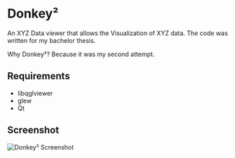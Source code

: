 Donkey²
=======

An XYZ Data viewer that allows the Visualization of XYZ data. The code was written for my bachelor thesis.  

Why Donkey²? Because it was my second attempt. 

Requirements
------------

- libqglviewer
- glew
- Qt

Screenshot
----------

![Donkey² Screenshot](https://github.com/moeeeep/Donkey2/raw/master/materials/screenshot.png)



